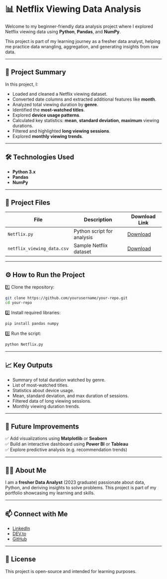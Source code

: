 
# 📊 Netflix Viewing Data Analysis

Welcome to my beginner-friendly data analysis project where I explored Netflix viewing data using **Python**, **Pandas**, and **NumPy**.

This project is part of my learning journey as a fresher data analyst, helping me practice data wrangling, aggregation, and generating insights from raw data.

---

## 🚀 Project Summary

In this project, I:
- Loaded and cleaned a Netflix viewing dataset.
- Converted date columns and extracted additional features like **month**.
- Analyzed total viewing duration by **genre**.
- Identified the **most-watched titles**.
- Explored **device usage patterns**.
- Calculated key statistics: **mean**, **standard deviation**, **maximum** viewing durations.
- Filtered and highlighted **long viewing sessions**.
- Explored **monthly viewing trends**.

---

## 🛠 Technologies Used

- **Python 3.x**
- **Pandas**
- **NumPy**

---

## 📂 Project Files

| File | Description | Download Link |
|-------|-------------|----------------|
| `Netflix.py` | Python script for analysis | [Download](https://github.com/yourusername/your-repo/raw/main/Netflix.py) |
| `netflix_viewing_data.csv` | Sample Netflix dataset | [Download](https://github.com/yourusername/your-repo/raw/main/netflix_viewing_data.csv) |

---

## ⚙️ How to Run the Project

1️⃣ Clone the repository:
```bash
git clone https://github.com/yourusername/your-repo.git
cd your-repo
```

2️⃣ Install required libraries:
```bash
pip install pandas numpy
```

3️⃣ Run the script:
```bash
python Netflix.py
```

---

## 📈 Key Outputs

- Summary of total duration watched by genre.
- List of most-watched titles.
- Statistics about device usage.
- Mean, standard deviation, and max duration of sessions.
- Filtered data of long viewing sessions.
- Monthly viewing duration trends.

---

## 🌟 Future Improvements

✅ Add visualizations using **Matplotlib** or **Seaborn**  
✅ Build an interactive dashboard using **Power BI** or **Tableau**  
✅ Explore predictive analysis (e.g. recommendation trends)

---

## 🙋‍♀️ About Me

I am a **fresher Data Analyst** (2023 graduate) passionate about data, Python, and deriving insights to solve problems. This project is part of my portfolio showcasing my learning and skills.

---

## 📫 Connect with Me

- [LinkedIn](https://www.linkedin.com/in/your-profile)
- [DEV.to](https://dev.to/your-profile)
- [GitHub](https://github.com/yourusername)

---

## 📄 License

This project is open-source and intended for learning purposes.
